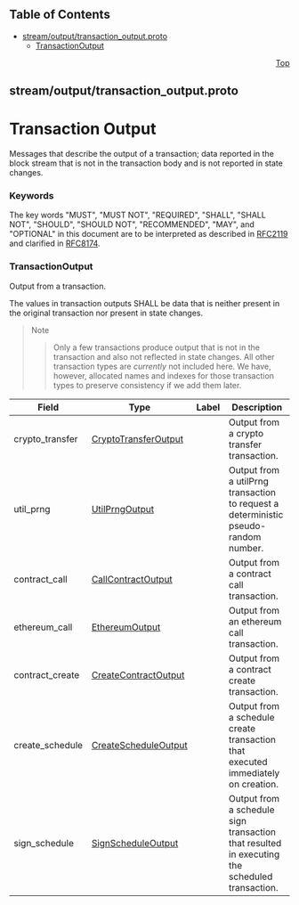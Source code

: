 ## Table of Contents

- [stream/output/transaction_output.proto](#stream_output_transaction_output-proto)
    - [TransactionOutput](#com-hedera-hapi-block-stream-output-TransactionOutput)
  



<a name="stream_output_transaction_output-proto"></a>
<p align="right"><a href="#top">Top</a></p>

## stream/output/transaction_output.proto
# Transaction Output
Messages that describe the output of a transaction; data reported
in the block stream that is not in the transaction body and is
not reported in state changes.

### Keywords
The key words "MUST", "MUST NOT", "REQUIRED", "SHALL", "SHALL NOT",
"SHOULD", "SHOULD NOT", "RECOMMENDED", "MAY", and "OPTIONAL" in this
document are to be interpreted as described in
[RFC2119](https://www.ietf.org/rfc/rfc2119) and clarified in
[RFC8174](https://www.ietf.org/rfc/rfc8174).


<a name="com-hedera-hapi-block-stream-output-TransactionOutput"></a>

### TransactionOutput
Output from a transaction.

The values in transaction outputs SHALL be data that is neither present
in the original transaction nor present in state changes.

> Note
>> Only a few transactions produce output that is not in the transaction
>> and also not reflected in state changes. All other transaction types
>> are _currently_ not included here. We have, however, allocated names
>> and indexes for those transaction types to preserve consistency if we
>> add them later.

<!--
Reserved definitions:
import "stream/output/consensus_service.proto";
   SubmitMessageOutput submit_message;

import "stream/smart_contract_service.proto";
   UpdateContractOutput contract_update;
   DeleteContractOutput contract_delete;
   SystemDeleteContractOutput
   SystemUnDeleteContractOutput
   CreateTopicOutput create_topic;
   UpdateTopicOutput update_topic;

import "stream/file_service.proto";
   CreateFileOutput file_create;
   AppendFileOutput file_append;
   UpdateFileOutput file_update;
   DeleteFileOutput file_delete;
   SystemDeleteOutput system_delete;
   SystemUndeleteOutput system_undelete;

import "stream/crypto_service.proto";
   UpdateNodeStakeOutput update_node_stake;
   ApproveAllowanceOutput approve_allowance;
   DeleteAllowanceOutput delete_allowance;
   CreateAccountOutput create_account;
   UpdateAccountOutput update_account;
   DeleteAccountOutput delete_account;

import "stream/token_service.proto";
   CreateTokenOutput create_token;
   DeleteTokenOutput delete_token;
   FreezeTokenAccountOutput freeze_token_account;
   UnfreezeTokenAccountOutput unfreeze_token_account;
   GrantTokenKycOutput grant_token_account_kyc;
   RevokeTokenKycOutput revoke_token_account_kyc;
   UpdateTokenOutput update_token;
   UpdateTokenNftsOutput update_token_nfts;
   MintTokenOutput mint_token;
   BurnTokenOutput burn_token;
   WipeTokenAccountOutput wipe_token_account;
   AssociateTokenOutput associate_token;
   DissociateTokenOutput dissociate_token;
   UpdateTokenFeeScheduleOutput update_token_fee_schedule;
   PauseTokenOutput pause_token;
   UnpauseTokenOutput unpause_token;

import "stream/consensus_service.proto";
   DeleteTopicOutput delete_topic;

import "stream/schedule_service.proto";
   DeleteScheduleOutput delete_schedule;

import "stream/network_service.proto";
   FreezeOutput freeze_network;
-->


| Field | Type | Label | Description |
| ----- | ---- | ----- | ----------- |
| crypto_transfer | [CryptoTransferOutput](#com-hedera-hapi-block-stream-output-CryptoTransferOutput) |  | Output from a crypto transfer transaction. |
| util_prng | [UtilPrngOutput](#com-hedera-hapi-block-stream-output-UtilPrngOutput) |  | Output from a utilPrng transaction to request a deterministic pseudo-random number. |
| contract_call | [CallContractOutput](#com-hedera-hapi-block-stream-output-CallContractOutput) |  | Output from a contract call transaction. |
| ethereum_call | [EthereumOutput](#com-hedera-hapi-block-stream-output-EthereumOutput) |  | Output from an ethereum call transaction. |
| contract_create | [CreateContractOutput](#com-hedera-hapi-block-stream-output-CreateContractOutput) |  | Output from a contract create transaction. |
| create_schedule | [CreateScheduleOutput](#com-hedera-hapi-block-stream-output-CreateScheduleOutput) |  | Output from a schedule create transaction that executed immediately on creation. |
| sign_schedule | [SignScheduleOutput](#com-hedera-hapi-block-stream-output-SignScheduleOutput) |  | Output from a schedule sign transaction that resulted in executing the scheduled transaction. |





 <!-- end messages -->

 <!-- end enums -->

 <!-- end HasExtensions -->

 <!-- end services -->



